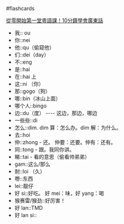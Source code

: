 #flashcards 

[從零開始第一堂粵語課！10分鐘學會廣東話](https:://youtu.be/KI5bKz68_Hk) <!--SR:!2023-04-14-11-42,46,250-->
- 我:: ou <!--SR:!2023-04-02-11-28,39,250-->
- 你::nei <!--SR:!2023-03-10-23-15,26,270-->
- 他::qu（偷窥他） <!--SR:!2023-03-22-13-13,31.1,251-->
- 们::dei（day） <!--SR:!2023-04-02-13-34,39,250-->
- 不::eng <!--SR:!2023-03-27-06-55,35.3,250-->
- 是::hai <!--SR:!2023-03-11-12-09,24.5,250-->
- 在::hai 上 <!--SR:!2023-03-25-10-21,34,250-->
- 这::ni （你） <!--SR:!2023-03-30-17-07,37,250-->
- 那::gogo（狗） <!--SR:!2023-03-12-01-31,27.1,271-->
- 哪::bin（冰山上面） <!--SR:!2023-03-22-16-03,31,250-->
- 哪个人::bingo <!--SR:!2023-03-24-23-12,33.3,250-->
- 边::du（度） ---- 这边，那边，哪边 <!--SR:!2023-03-26-17-09,33,250-->
- 一些些::di  <!--SR:!2023-03-22-02-01,30.1,251-->
- 怎么::dim.  dim 算：怎么办。dim 解：为什么。 <!--SR:!2023-03-20-05-45,28.8,250-->
- 去::hoi <!--SR:!2023-03-19-04-02,27.5,230-->
- 仲::zhong - 还。   仲要：还要。仲有：还有。 <!--SR:!2023-03-19-23-26,28,250-->
- 同::tong - 跟。我同你讲。 <!--SR:!2023-03-24-23-40,33,250-->
- 睇::tai - 看的意思（偷看帅弟弟） <!--SR:!2023-03-31-17-10,38,250-->
- gam::这么/那么 <!--SR:!2023-03-24-16-01,33,250-->
- 耐::loi （久） <!--SR:!2023-03-30-11-29,36,250-->
- 嘢::东西 <!--SR:!2023-03-27-11-21,35.5,250-->
- lei::靓仔 <!--SR:!2023-04-02-11-29,39,250-->
- 好 si::好吃。   好 mei：味，好 yang：喝 <!--SR:!2023-03-15-23-02,31,270-->
- 猴赛雷/猴劲::好厉害！ <!--SR:!2023-03-15-23-11,31,270-->
- 好 lan::TMD <!--SR:!2023-03-25-23-40,34,250-->
- 好 lan si:: <!--SR:!2023-03-25-22-03,34,250-->